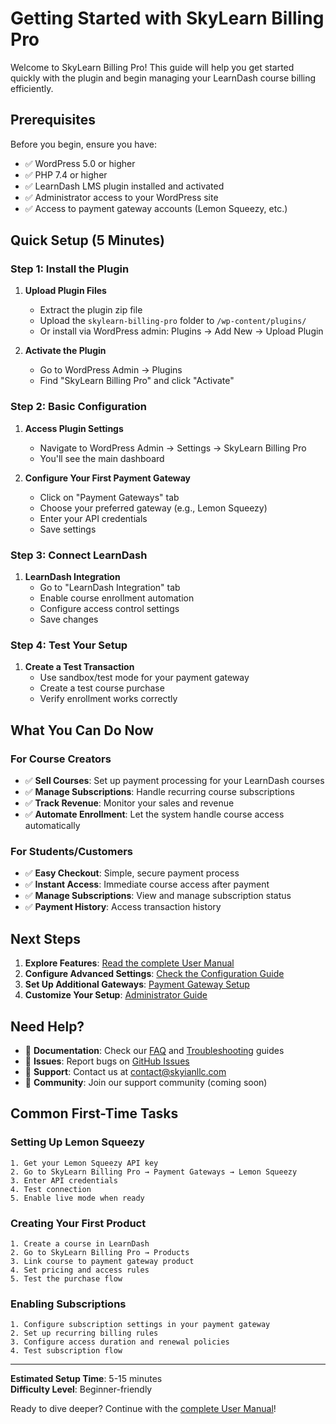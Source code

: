 # Getting Started with SkyLearn Billing Pro

Welcome to SkyLearn Billing Pro! This guide will help you get started quickly with the plugin and begin managing your LearnDash course billing efficiently.

## Prerequisites

Before you begin, ensure you have:

- ✅ WordPress 5.0 or higher
- ✅ PHP 7.4 or higher 
- ✅ LearnDash LMS plugin installed and activated
- ✅ Administrator access to your WordPress site
- ✅ Access to payment gateway accounts (Lemon Squeezy, etc.)

## Quick Setup (5 Minutes)

### Step 1: Install the Plugin

1. **Upload Plugin Files**
   - Extract the plugin zip file
   - Upload the `skylearn-billing-pro` folder to `/wp-content/plugins/`
   - Or install via WordPress admin: Plugins → Add New → Upload Plugin

2. **Activate the Plugin**
   - Go to WordPress Admin → Plugins
   - Find "SkyLearn Billing Pro" and click "Activate"

### Step 2: Basic Configuration

1. **Access Plugin Settings**
   - Navigate to WordPress Admin → Settings → SkyLearn Billing Pro
   - You'll see the main dashboard

2. **Configure Your First Payment Gateway**
   - Click on "Payment Gateways" tab
   - Choose your preferred gateway (e.g., Lemon Squeezy)
   - Enter your API credentials
   - Save settings

### Step 3: Connect LearnDash

1. **LearnDash Integration**
   - Go to "LearnDash Integration" tab
   - Enable course enrollment automation
   - Configure access control settings
   - Save changes

### Step 4: Test Your Setup

1. **Create a Test Transaction**
   - Use sandbox/test mode for your payment gateway
   - Create a test course purchase
   - Verify enrollment works correctly

## What You Can Do Now

### For Course Creators
- ✅ **Sell Courses**: Set up payment processing for your LearnDash courses
- ✅ **Manage Subscriptions**: Handle recurring course subscriptions
- ✅ **Track Revenue**: Monitor your sales and revenue
- ✅ **Automate Enrollment**: Let the system handle course access automatically

### For Students/Customers
- ✅ **Easy Checkout**: Simple, secure payment process
- ✅ **Instant Access**: Immediate course access after payment
- ✅ **Manage Subscriptions**: View and manage subscription status
- ✅ **Payment History**: Access transaction history

## Next Steps

1. **Explore Features**: [Read the complete User Manual](./user-manual.md)
2. **Configure Advanced Settings**: [Check the Configuration Guide](../admin/configuration.md)
3. **Set Up Additional Gateways**: [Payment Gateway Setup](../admin/payment-gateways.md)
4. **Customize Your Setup**: [Administrator Guide](../admin/admin-guide.md)

## Need Help?

- 📖 **Documentation**: Check our [FAQ](./faq.md) and [Troubleshooting](./troubleshooting.md) guides
- 🐛 **Issues**: Report bugs on [GitHub Issues](https://github.com/Faiver55/skylearn-billing-pro/issues)
- 📧 **Support**: Contact us at contact@skyianllc.com
- 💬 **Community**: Join our support community (coming soon)

## Common First-Time Tasks

### Setting Up Lemon Squeezy
```
1. Get your Lemon Squeezy API key
2. Go to SkyLearn Billing Pro → Payment Gateways → Lemon Squeezy
3. Enter API credentials
4. Test connection
5. Enable live mode when ready
```

### Creating Your First Product
```
1. Create a course in LearnDash
2. Go to SkyLearn Billing Pro → Products
3. Link course to payment gateway product
4. Set pricing and access rules
5. Test the purchase flow
```

### Enabling Subscriptions
```
1. Configure subscription settings in your payment gateway
2. Set up recurring billing rules
3. Configure access duration and renewal policies
4. Test subscription flow
```

---

**Estimated Setup Time**: 5-15 minutes  
**Difficulty Level**: Beginner-friendly

Ready to dive deeper? Continue with the [complete User Manual](./user-manual.md)!